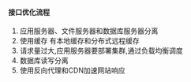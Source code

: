 #### 接口优化流程
1. 应用服务器、文件服务器和数据库服务器分离
2. 使用缓存 有本地缓存和分布式远程缓存
3. 请求量过大,应用服务器要部署集群,通过负载均衡调度
4. 数据库读写分离
5. 使用反向代理和CDN加速网站响应